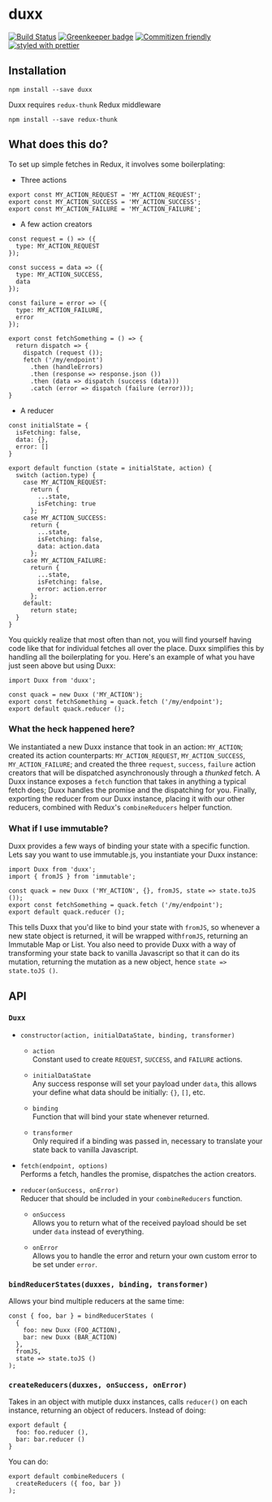 # duxx

[![Build Status](https://travis-ci.org/enriquecaballero/duxx.svg?branch=master)](https://travis-ci.org/enriquecaballero/duxx) [![Greenkeeper badge](https://badges.greenkeeper.io/enriquecaballero/duxx.svg)](https://greenkeeper.io/) [![Commitizen friendly](https://img.shields.io/badge/commitizen-friendly-brightgreen.svg)](http://commitizen.github.io/cz-cli/) [![styled with prettier](https://img.shields.io/badge/styled_with-prettier-ff69b4.svg)](https://github.com/prettier/prettier)

## Installation
```
npm install --save duxx
```
Duxx requires `redux-thunk` Redux middleware
```
npm install --save redux-thunk
```

## What does this do?

To set up simple fetches in Redux, it involves some boilerplating:

- Three actions

```
export const MY_ACTION_REQUEST = 'MY_ACTION_REQUEST';
export const MY_ACTION_SUCCESS = 'MY_ACTION_SUCCESS';
export const MY_ACTION_FAILURE = 'MY_ACTION_FAILURE';
```

- A few action creators

```
const request = () => ({
  type: MY_ACTION_REQUEST
});

const success = data => ({
  type: MY_ACTION_SUCCESS,
  data
});

const failure = error => ({
  type: MY_ACTION_FAILURE,
  error
});

export const fetchSomething = () => {
  return dispatch => {
    dispatch (request ());
    fetch ('/my/endpoint')
      .then (handleErrors)
      .then (response => response.json ())
      .then (data => dispatch (success (data)))
      .catch (error => dispatch (failure (error)));
}
```

- A reducer

```
const initialState = {
  isFetching: false,
  data: {},
  error: []
}

export default function (state = initialState, action) {
  switch (action.type) {
    case MY_ACTION_REQUEST:
      return {
        ...state,
        isFetching: true
      };
    case MY_ACTION_SUCCESS:
      return {
        ...state,
        isFetching: false,
        data: action.data
      };
    case MY_ACTION_FAILURE:
      return {
        ...state,
        isFetching: false,
        error: action.error
      };
    default:
      return state;
  }
}
```

You quickly realize that most often than not, you will find yourself having code like that for individual fetches all over the place. Duxx simplifies this by handling all the boilerplating for you. Here's an example of what you have just seen above but using Duxx:
```
import Duxx from 'duxx';

const quack = new Duxx ('MY_ACTION');
export const fetchSomething = quack.fetch ('/my/endpoint');
export default quack.reducer ();
```

### What the heck happened here?

We instantiated a new Duxx instance that took in an action: `MY_ACTION`; created its action counterparts: `MY_ACTION_REQUEST`, `MY_ACTION_SUCCESS`, `MY_ACTION_FAILURE`; and created the three `request`, `success`, `failure` action creators that will be dispatched asynchronously through a _thunked_ fetch. A Duxx instance exposes a `fetch` function that takes in anything a typical fetch does; Duxx handles the promise and the dispatching for you. Finally, exporting the reducer from our Duxx instance, placing it with our other reducers, combined with Redux's `combineReducers` helper function.

### What if I use immutable?

Duxx provides a few ways of binding your state with a specific function. Lets say you want to use immutable.js, you instantiate your Duxx instance:
```
import Duxx from 'duxx';
import { fromJS } from 'immutable';

const quack = new Duxx ('MY_ACTION', {}, fromJS, state => state.toJS ());
export const fetchSomething = quack.fetch ('/my/endpoint');
export default quack.reducer ();
```

This tells Duxx that you'd like to bind your state with `fromJS`, so whenever a new state object is returned, it will be wrapped with`fromJS`, returning an Immutable Map or List. You also need to provide Duxx with a way of transforming your state back to vanilla Javascript so that it can do its mutation, returning the mutation as a new object, hence `state => state.toJS ()`.

## API

### `Duxx`

- `constructor(action, initialDataState, binding, transformer)`
  - `action`<br/>
  Constant used to create `REQUEST`, `SUCCESS`, and `FAILURE` actions.

  - `initialDataState`<br/>
  Any success response will set your payload under `data`, this allows your define what data should be initially: `{}`, `[]`, etc.

  - `binding`<br/>
  Function that will bind your state whenever returned.

  - `transformer`<br/>
  Only required if a binding was passed in, necessary to translate your state back to vanilla Javascript.

- `fetch(endpoint, options)`<br/>
  Performs a fetch, handles the promise, dispatches the action creators.

- `reducer(onSuccess, onError)`<br/>
  Reducer that should be included in your `combineReducers` function.

  - `onSuccess`<br/>
  Allows you to return what of the received payload should be set under `data` instead of everything.

  - `onError`<br/>
  Allows you to handle the error and return your own custom error to be set under `error`.

### `bindReducerStates(duxxes, binding, transformer)`
Allows your bind multiple reducers at the same time:
```
const { foo, bar } = bindReducerStates (
  {
    foo: new Duxx (FOO_ACTION),
    bar: new Duxx (BAR_ACTION)
  },
  fromJS,
  state => state.toJS ()
);
```

### `createReducers(duxxes, onSuccess, onError)`
Takes in an object with mutiple duxx instances, calls `reducer()` on each instance, returning an object of reducers. Instead of doing:
```
export default {
  foo: foo.reducer (),
  bar: bar.reducer ()
}
```
You can do:
```
export default combineReducers (
  createReducers ({ foo, bar })
);
```
